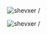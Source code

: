
<p align="center"> <img src=https://gitpay-ten.vercel.app/api/ens-stats?ens=shevxer.eth&show_icons=true alt=shevxer /> </p>
<p align="center"> <img src=https://gitpay-ten.vercel.app/api/donate?ens=shevxer.eth&amount=1&show_icons=true alt=shevxer /> </p>


